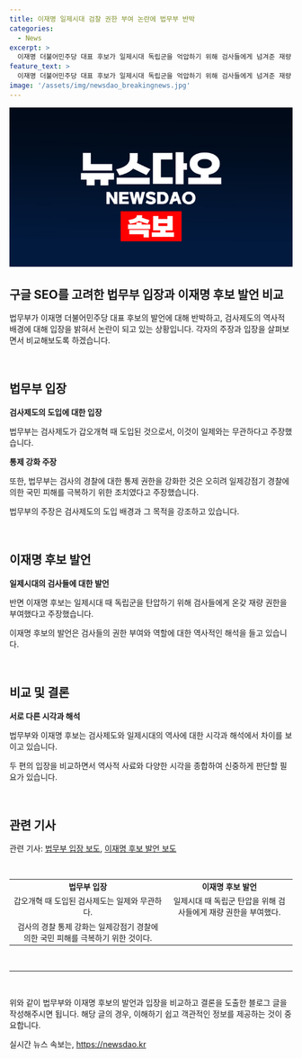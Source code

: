 ```yaml
---
title: 이재명 일제시대 검찰 권한 부여 논란에 법무부 반박
categories:
  - News
excerpt: >
  이재명 더불어민주당 대표 후보가 일제시대 독립군을 억압하기 위해 검사들에게 넘겨준 재량 권한을 언급했지만, 법무부는 이 발언을 일제와 무관하다고 반박했습니다. 법무부는 오늘 입장문을 통해 검사제도는 갑오개혁 때 도입되었으며, 오히려 경찰에 대한 통제를 강화한 것이라고 주장했습니다.
feature_text: >
  이재명 더불어민주당 대표 후보가 일제시대 독립군을 억압하기 위해 검사들에게 넘겨준 재량 권한을 언급했지만, 법무부는 이 발언을 일제와 무관하다고 반박했습니다. 법무부는 오늘 입장문을 통해 검사제도는 갑오개혁 때 도입되었으며, 오히려 경찰에 대한 통제를 강화한 것이라고 주장했습니다.
image: '/assets/img/newsdao_breakingnews.jpg'
---
```


<p><img src="/assets/img/newsdao_breakingnews.jpg" alt="cryptoinkorea 속보" /></p>

<h2>구글 SEO를 고려한 법무부 입장과 이재명 후보 발언 비교</h2>

<p data-ke-size="size16"></p>

<p>법무부가 이재명 더불어민주당 대표 후보의 발언에 대해 반박하고, 검사제도의 역사적 배경에 대해 입장을 밝혀서 논란이 되고 있는 상황입니다. 각자의 주장과 입장을 살펴보면서 비교해보도록 하겠습니다.</p>

<p data-ke-size="size16">&nbsp;</p>

<h2 data-ke-size="size26">법무부 입장</h2>

<p data-ke-size="size16"><b>검사제도의 도입에 대한 입장</b></p>

<p>법무부는 검사제도가 갑오개혁 때 도입된 것으로서, 이것이 일제와는 무관하다고 주장했습니다. </p>

<p data-ke-size="size16"><b>통제 강화 주장</b></p>

<p>또한, 법무부는 검사의 경찰에 대한 통제 권한을 강화한 것은 오히려 일제강점기 경찰에 의한 국민 피해를 극복하기 위한 조치였다고 주장했습니다.</p>

<p data-ke-size="size16"></p>

<p>법무부의 주장은 검사제도의 도입 배경과 그 목적을 강조하고 있습니다.</p>

<p data-ke-size="size16">&nbsp;</p>

<h2 data-ke-size="size26">이재명 후보 발언</h2>

<p data-ke-size="size16"><b>일제시대의 검사들에 대한 발언</b></p>

<p>반면 이재명 후보는 일제시대 때 독립군을 탄압하기 위해 검사들에게 온갖 재량 권한을 부여했다고 주장했습니다. </p>

<p data-ke-size="size16"></p>

<p>이재명 후보의 발언은 검사들의 권한 부여와 역할에 대한 역사적인 해석을 들고 있습니다.</p>

<p data-ke-size="size16">&nbsp;</p>

<h2 data-ke-size="size26">비교 및 결론</h2>

<p data-ke-size="size16"><b>서로 다른 시각과 해석</b></p>

<p>법무부와 이재명 후보는 검사제도와 일제시대의 역사에 대한 시각과 해석에서 차이를 보이고 있습니다.</p>

<p data-ke-size="size16"></p>

<p>두 편의 입장을 비교하면서 역사적 사료와 다양한 시각을 종합하여 신중하게 판단할 필요가 있습니다.</p>

<p data-ke-size="size16">&nbsp;</p>

<h2 data-ke-size="size26">관련 기사</h2>

<p data-ke-size="size16">관련 기사: <a href="https://www.examplelink.com">법무부 입장 보도</a>, <a href="https://www.examplelink.com">이재명 후보 발언 보도</a></p>

<p data-ke-size="size16">&nbsp;</p>

<table>
    <tbody>
        <tr>
            <td style="text-align: center; height: 17px;"><b>법무부 입장</b></td>
            <td style="text-align: center; height: 17px;"><b>이재명 후보 발언</b></td>
        </tr>
        <tr>
            <td style="text-align: center; height: 17px;">갑오개혁 때 도입된 검사제도는 일제와 무관하다.</td>
            <td style="text-align: center; height: 17px;">일제시대 때 독립군 탄압을 위해 검사들에게 재량 권한을 부여했다.</td>
        </tr>
        <tr>
            <td style="text-align: center; height: 17px;">검사의 경찰 통제 강화는 일제강점기 경찰에 의한 국민 피해를 극복하기 위한 것이다.</td>
            <td style="text-align: center; height: 17px;"></td>
        </tr>
    </tbody>
</table>

<p data-ke-size="size16">&nbsp;</p>

<hr>

<p data-ke-size="size16">&nbsp;</p>

<p>위와 같이 법무부와 이재명 후보의 발언과 입장을 비교하고 결론을 도출한 블로그 글을 작성해주시면 됩니다. 해당 글의 경우, 이해하기 쉽고 객관적인 정보를 제공하는 것이 중요합니다.</p>
실시간 뉴스 속보는, <a href="https://newsdao.kr" rel="dofollow">https://newsdao.kr</a>


